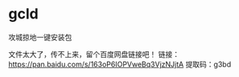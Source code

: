 # gcld
攻城掠地一键安装包

文件太大了，传不上来，留个百度网盘链接吧！
链接：https://pan.baidu.com/s/163oP6IOPVweBq3VjzNJjtA 
提取码：g3bd
